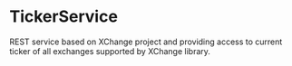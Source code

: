 # TickerService

REST service based on XChange project and providing access to current ticker of all exchanges supported by XChange library.
